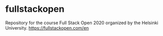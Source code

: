 # fullstackopen
Repository for the course Full Stack Open 2020 organized by the Helsinki University. https://fullstackopen.com/en
